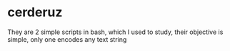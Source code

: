 # cerderuz
They are 2 simple scripts in bash, which I used to study, their objective is simple, only one encodes any text string 
